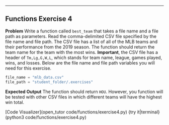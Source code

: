 ----------

## Functions Exercise 4

**Problem**
Write a function called `best_team` that takes a file name and a file path as parameters. Read the comma-delimited CSV file specified by the file name and file path. The CSV file has a list of all of the MLB teams and their performance from the 2019 season. The function should return the team name for the team with the most wins. **Important**, the CSV file has a header of `Tm,Lg,G,W,L`, which stands for team name, league, games played, wins, and losses. Below are the file name and file path variables you will need for this exercise.

```python
file_name = "mlb_data.csv"
file_path = "student_folder/.exercises"
```

**Expected Output**
The function should return `HOU`. However, you function will be tested with other CSV files in which different teams will have the highest win total.

[Code Visualizer](open_tutor code/functions/exercise4.py)
{try it|terminal}(python3 code/functions/exercise4.py)